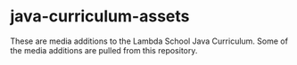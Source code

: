 # java-curriculum-assets

These are media additions to the Lambda School Java Curriculum. Some of the media additions are pulled from this repository.
